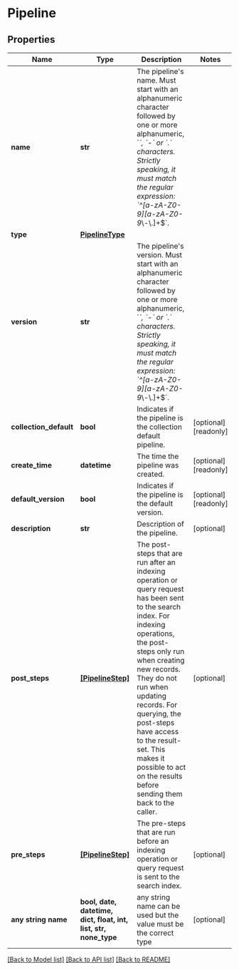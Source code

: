 # Pipeline


## Properties
Name | Type | Description | Notes
------------ | ------------- | ------------- | -------------
**name** | **str** | The pipeline&#39;s name.  Must start with an alphanumeric character followed by one or more alphanumeric, &#x60;_&#x60;, &#x60;-&#x60; or &#x60;.&#x60; characters. Strictly speaking, it must match the regular expression: &#x60;^[a-zA-Z0-9][a-zA-Z0-9_\\-\\.]+$&#x60;. | 
**type** | [**PipelineType**](PipelineType.md) |  | 
**version** | **str** | The pipeline&#39;s version.  Must start with an alphanumeric character followed by one or more alphanumeric, &#x60;_&#x60;, &#x60;-&#x60; or &#x60;.&#x60; characters. Strictly speaking, it must match the regular expression: &#x60;^[a-zA-Z0-9][a-zA-Z0-9_\\-\\.]+$&#x60;. | 
**collection_default** | **bool** | Indicates if the pipeline is the collection default pipeline. | [optional] [readonly] 
**create_time** | **datetime** | The time the pipeline was created. | [optional] [readonly] 
**default_version** | **bool** | Indicates if the pipeline is the default version. | [optional] [readonly] 
**description** | **str** | Description of the pipeline. | [optional] 
**post_steps** | [**[PipelineStep]**](PipelineStep.md) | The post-steps that are run after an indexing operation or query request has been sent to the search index.  For indexing operations, the post-steps only run when creating new records. They do not run when updating records.  For querying, the post-steps have access to the result-set. This makes it possible to act on the results before sending them back to the caller. | [optional] 
**pre_steps** | [**[PipelineStep]**](PipelineStep.md) | The pre-steps that are run before an indexing operation or query request is sent to the search index. | [optional] 
**any string name** | **bool, date, datetime, dict, float, int, list, str, none_type** | any string name can be used but the value must be the correct type | [optional]

[[Back to Model list]](../README.md#documentation-for-models) [[Back to API list]](../README.md#documentation-for-api-endpoints) [[Back to README]](../README.md)


